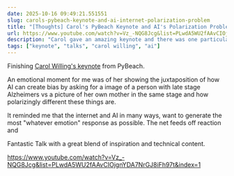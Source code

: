 ```yaml
---
date: 2025-10-16 09:49:21.551551
slug: carols-pybeach-keynote-and-ai-internet-polarization-problem
title: "[Thoughts] Carol's PyBeach Keynote and AI's Polarization Problem"
url: https://www.youtube.com/watch?v=Vz_-NQG8Jcg&list=PLwdA5WU2fAAvCIOjgnYDA7NrGJ8iFh97t&index=1
description: "Carol gave an amazing keynote and there was one particular illustration that spoke highly to AI's polarization problem."
tags: ["keynote", "talks", "carol willing", "ai"]
---
```


Finishing [Carol Willing's keynote](https://www.youtube.com/watch?v=Vz_-NQG8Jcg&list=PLwdA5WU2fAAvCIOjgnYDA7NrGJ8iFh97t&index=1) from PyBeach.

An emotional moment for me was of her showing the juxtaposition of how AI can create bias by asking for a image of a person with late stage Alzheimers vs a picture of her own mother in the same stage and how polarizingly different these things are.

It reminded me that the internet and AI in many ways, want to generate the most "whatever emotion" response as possible. The net feeds off reaction and

Fantastic Talk with a great blend of inspiration and technical content.

https://www.youtube.com/watch?v=Vz_-NQG8Jcg&list=PLwdA5WU2fAAvCIOjgnYDA7NrGJ8iFh97t&index=1
